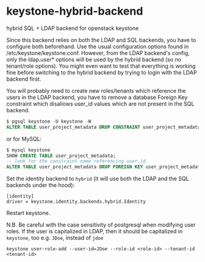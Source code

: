 keystone-hybrid-backend
=======================

hybrid SQL + LDAP backend for openstack keystone

Since this backend relies on both the LDAP and SQL backends, you have to configure both beforehand. Use the usual configuration options found in /etc/keystone/keystone.conf. However, from the LDAP backend's config, only the ldap.user* options will be used by the hybrid backend (so no tenant/role options). You might even want to test that everything is working fine before switching to the hybrid backend by trying to login with the LDAP backend first.


You will probably need to create new roles/tenants which reference the
users in the LDAP backend, you have to remove a database Foreign Key
constraint which disallows user_id values which are not present in the
SQL backend.

```SQL
$ pgsql keystone -U keystone -W
ALTER TABLE user_project_metadata DROP CONSTRAINT user_project_metadata_user_id_fkey;
```

or for MySQL:

```SQL
$ mysql keystone
SHOW CREATE TABLE user_project_metadata;
-- look for the constraint name referencing user.id
ALTER TABLE user_project_metadata DROP FOREIGN KEY user_project_metadata_ibfk_1;
```

Set the identity backend to `hybrid` (it will use both the LDAP and the SQL backends under the hood):

```
[identity]
driver = keystone.identity.backends.hybrid.Identity
```

Restart keystone.

N.B. Be careful with the case sensitivity of postgresql when modifying
user roles. If the user is capitalized in LDAP, then it should be
capitalized in `keystone`, too e.g. `JDoe`, instead of `jdoe`

```
keystone user-role-add --user-id=JDoe --role-id <role-id> --tenant-id <tenant-id>
```